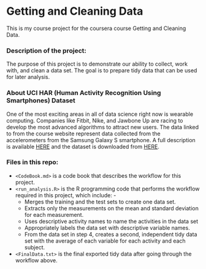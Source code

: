 # Getting and Cleaning Data
This is my course project for the coursera course Getting and Cleaning Data. 

### Description of the project:
The purpose of this project is to demonstrate our ability to collect, work with, and clean a data set. The goal is to prepare tidy data that can be used for later analysis. 

### About UCI HAR (Human Activity Recognition Using Smartphones) Dataset
One of the most exciting areas in all of data science right now is wearable computing. Companies like Fitbit, Nike, and Jawbone Up are racing to develop the most advanced algorithms to attract new users. The data linked to from the course website represent data collected from the accelerometers from the Samsung Galaxy S smartphone.
A full description is available [HERE](http://archive.ics.uci.edu/ml/datasets/Human+Activity+Recognition+Using+Smartphones) and the dataset is downloaded from [HERE](https://d396qusza40orc.cloudfront.net/getdata%2Fprojectfiles%2FUCI%20HAR%20Dataset.zip).

### Files in this repo:
* `<CodeBook.md>` is a code book that describes the workflow for this project.
* `<run_analysis.R>` is the R programming code that performs the workflow required in this project, which include: -
  * Merges the training and the test sets to create one data set.
  * Extracts only the measurements on the mean and standard deviation for each measurement.
  * Uses descriptive activity names to name the activities in the data set
  * Appropriately labels the data set with descriptive variable names.
  * From the data set in step 4, creates a second, independent tidy data set with the average of each variable for each activity and each subject.
* `<FinalData.txt>` is the final exported tidy data after going through the workflow above.
